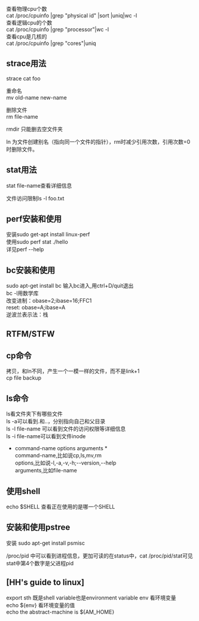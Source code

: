 查看物理cpu个数  
cat /proc/cpuinfo |grep "physical id" |sort |uniq|wc -l  
查看逻辑cpu的个数  
cat /proc/cpuinfo |grep "processor"|wc -l  
查看cpu是几核的  
cat /proc/cpuinfo |grep "cores"|uniq  

## strace用法  
strace cat foo  

重命名  
mv old-name new-name  

删除文件  
rm file-name

rmdir 只能删去空文件夹  

ln 为文件创建别名（指向同一个文件的指针），rm时减少引用次数，引用次数=0时删除文件。  

## stat用法  
stat file-name查看详细信息  

文件访问限制ls -l foo.txt  

## perf安装和使用
安装sudo get-apt install linux-perf  
使用sudo perf stat ./hello  
详见perf --help  

## bc安装和使用  
sudo apt-get install bc
输入bc进入,用ctrl+D/quit退出  
bc -l用数学库  
改变进制：obase=2;ibase=16;FFC1  
reset: obase=A;ibase=A  
逆波兰表示法：栈  

## RTFM/STFW  

## cp命令
拷贝，和ln不同，产生一个一模一样的文件，而不是link+1  
cp file backup  

## ls命令  
ls看文件夹下有哪些文件  
ls -a可以看到.和..，分别指向自己和父目录  
ls -l file-name 可以看到文件的访问权限等详细信息    
ls -i file-name可以看到文件inode  
  
* command-name options arguments *   
command-name,比如说cp,ls,mv,rm  
options,比如说-l,-a,-v,-h;--version,--help  
arguments,比如file-name  

## 使用shell  
echo $SHELL 查看正在使用的是哪一个SHELL  


## 安装和使用pstree  
安装  sudo apt-get install psmisc  

/proc/pid 中可以看到进程信息，更加可读的在status中，cat /proc/pid/stat可见  
stat中第4个数字是父进程pid  


## [HH's guide to linux]  
export sth 既是shell variable也是environment variable 
env 看环境变量  
echo ${env} 看环境变量的值  
echo the abstract-machine is ${AM_HOME}  

